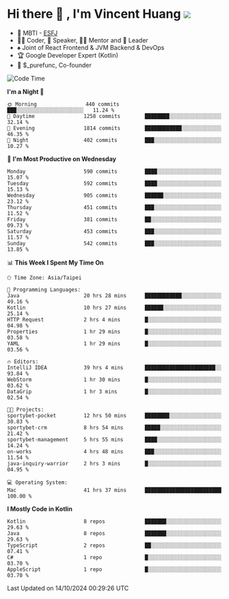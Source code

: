 # Hi there 👋 , I'm Vincent Huang ![](https://komarev.com/ghpvc/?username=Jian-Min-Huang)
- 👀 MBTI - [ESFJ](https://www.16personalities.com/esfj-personality)
- 👨‍💻 Coder, 🎤 Speaker, 👨‍🏫 Mentor and 🚀 Leader
- ♠️ Joint of React Frontend & JVM Backend & DevOps
- 🏆 Google Developer Expert (Kotlin)
- 💼 $_purefunc, Co-founder

<!--START_SECTION:waka-->
![Code Time](http://img.shields.io/badge/Code%20Time-4%2C633%20hrs%208%20mins-blue)

**I'm a Night 🦉** 

```text
🌞 Morning                440 commits         ███░░░░░░░░░░░░░░░░░░░░░░   11.24 % 
🌆 Daytime                1258 commits        ████████░░░░░░░░░░░░░░░░░   32.14 % 
🌃 Evening                1814 commits        ████████████░░░░░░░░░░░░░   46.35 % 
🌙 Night                  402 commits         ███░░░░░░░░░░░░░░░░░░░░░░   10.27 % 
```
📅 **I'm Most Productive on Wednesday** 

```text
Monday                   590 commits         ████░░░░░░░░░░░░░░░░░░░░░   15.07 % 
Tuesday                  592 commits         ████░░░░░░░░░░░░░░░░░░░░░   15.13 % 
Wednesday                905 commits         ██████░░░░░░░░░░░░░░░░░░░   23.12 % 
Thursday                 451 commits         ███░░░░░░░░░░░░░░░░░░░░░░   11.52 % 
Friday                   381 commits         ██░░░░░░░░░░░░░░░░░░░░░░░   09.73 % 
Saturday                 453 commits         ███░░░░░░░░░░░░░░░░░░░░░░   11.57 % 
Sunday                   542 commits         ███░░░░░░░░░░░░░░░░░░░░░░   13.85 % 
```


📊 **This Week I Spent My Time On** 

```text
🕑︎ Time Zone: Asia/Taipei

💬 Programming Languages: 
Java                     20 hrs 28 mins      ████████████░░░░░░░░░░░░░   49.16 % 
Kotlin                   10 hrs 27 mins      ██████░░░░░░░░░░░░░░░░░░░   25.14 % 
HTTP Request             2 hrs 4 mins        █░░░░░░░░░░░░░░░░░░░░░░░░   04.98 % 
Properties               1 hr 29 mins        █░░░░░░░░░░░░░░░░░░░░░░░░   03.58 % 
YAML                     1 hr 29 mins        █░░░░░░░░░░░░░░░░░░░░░░░░   03.56 % 

🔥 Editors: 
IntelliJ IDEA            39 hrs 4 mins       ███████████████████████░░   93.84 % 
WebStorm                 1 hr 30 mins        █░░░░░░░░░░░░░░░░░░░░░░░░   03.62 % 
DataGrip                 1 hr 3 mins         █░░░░░░░░░░░░░░░░░░░░░░░░   02.54 % 

🐱‍💻 Projects: 
sportybet-pocket         12 hrs 50 mins      ████████░░░░░░░░░░░░░░░░░   30.83 % 
sportybet-crm            8 hrs 54 mins       █████░░░░░░░░░░░░░░░░░░░░   21.42 % 
sportybet-management     5 hrs 55 mins       ████░░░░░░░░░░░░░░░░░░░░░   14.24 % 
on-works                 4 hrs 48 mins       ███░░░░░░░░░░░░░░░░░░░░░░   11.54 % 
java-inquiry-warrior     2 hrs 3 mins        █░░░░░░░░░░░░░░░░░░░░░░░░   04.95 % 

💻 Operating System: 
Mac                      41 hrs 37 mins      █████████████████████████   100.00 % 
```

**I Mostly Code in Kotlin** 

```text
Kotlin                   8 repos             ███████░░░░░░░░░░░░░░░░░░   29.63 % 
Java                     8 repos             ███████░░░░░░░░░░░░░░░░░░   29.63 % 
TypeScript               2 repos             ██░░░░░░░░░░░░░░░░░░░░░░░   07.41 % 
C#                       1 repo              █░░░░░░░░░░░░░░░░░░░░░░░░   03.70 % 
AppleScript              1 repo              █░░░░░░░░░░░░░░░░░░░░░░░░   03.70 % 
```




 Last Updated on 14/10/2024 00:29:26 UTC
<!--END_SECTION:waka-->
